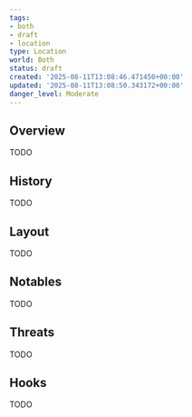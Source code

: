 ```yaml
---
tags:
- both
- draft
- location
type: Location
world: Both
status: draft
created: '2025-08-11T13:08:46.471450+00:00'
updated: '2025-08-11T13:08:50.343172+00:00'
danger_level: Moderate
---
```



## Overview

TODO
## History

TODO
## Layout

TODO
## Notables

TODO
## Threats

TODO
## Hooks

TODO
